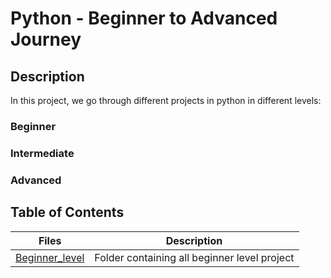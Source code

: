 # Python - Beginner to Advanced Journey

## Description

In this project, we go through different projects in python in different levels:

### Beginner



### Intermediate 


### Advanced


## Table of Contents

Files | Description
----- | ------------
[Beginner_level](./Beginner_level/) | Folder containing all beginner level project
